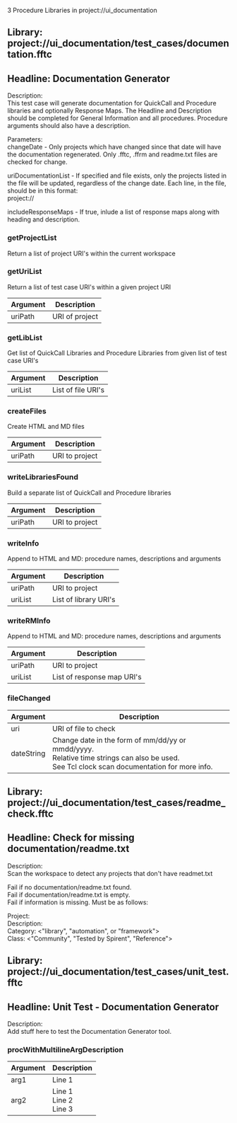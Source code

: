 3 Procedure Libraries in project://ui_documentation
## Library: project://ui_documentation/test_cases/documentation.fftc
## Headline: Documentation Generator
Description:  
This test case will generate documentation for QuickCall and Procedure libraries and optionally Response Maps. The Headline and Description should be completed for General Information and all procedures. Procedure arguments should also have a description.  
  
Parameters:  
changeDate - Only projects which have changed since that date will have the documentation regenerated. Only .fftc, .ffrm and readme.txt files are checked for change.  
  
uriDocumentationList - If specified and file exists, only the projects listed in the file will be updated, regardless of the change date. Each line, in the file, should be in this format:  
  project://<project name>  
  
includeResponseMaps - If true, inlude a list of response maps along with heading and description.  
  
  
### getProjectList
Return a list of project URI's within the current workspace
### getUriList
Return a list of test case URI's within a given project URI

Argument | Description
------------ | -------------
uriPath | URI of project
### getLibList
Get list of QuickCall Libraries and Procedure Libraries from given list of test case URI's

Argument | Description
------------ | -------------
uriList | List of file URI's
### createFiles
Create HTML and MD files

Argument | Description
------------ | -------------
uriPath | URI to project
### writeLibrariesFound
Build a separate list of QuickCall and Procedure libraries

Argument | Description
------------ | -------------
uriPath | URI to project
### writeInfo
Append to HTML and MD: procedure names, descriptions and arguments

Argument | Description
------------ | -------------
uriPath | URI to project
uriList | List of library URI's 
### writeRMInfo
Append to HTML and MD: procedure names, descriptions and arguments

Argument | Description
------------ | -------------
uriPath | URI to project
uriList | List of response map URI's 
### fileChanged

Argument | Description
------------ | -------------
uri | URI of file to check
dateString | Change date in the form of mm/dd/yy or mmdd/yyyy.<br>Relative time strings can also be used.<br>See Tcl clock scan documentation for more info.
## Library: project://ui_documentation/test_cases/readme_check.fftc
## Headline: Check for missing documentation/readme.txt
Description:  
Scan the workspace to detect any projects that don't have readmet.txt  
  
Fail if no documentation/readme.txt found.  
Fail if documentation/readme.txt is empty.  
Fail if information is missing. Must be as follows:  
  
Project: <name>  
Description: <Some wording about what the project does or is used for>  
Category: <"library", "automation", or "framework">  
Class: <"Community", "Tested by Spirent", "Reference">  
  
## Library: project://ui_documentation/test_cases/unit_test.fftc
## Headline: Unit Test - Documentation Generator
Description:  
Add stuff here to test the Documentation Generator tool.  
  
### procWithMultilineArgDescription

Argument | Description
------------ | -------------
arg1 | Line 1
arg2 | Line 1<br>Line 2<br>Line 3
